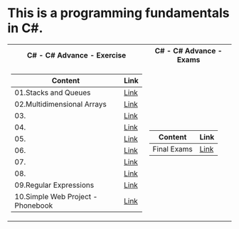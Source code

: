  <h1>This is a programming fundamentals in C#.</h1>


<table>

<tr>
  <th>C# - C# Advance - Exercise </th>
  <th>C# - C# Advance - Exams </th>
</tr>

<tr>

<td>

| **Content**                                                            | **Link**                                                   |
| --------------------------------------------------------------------- | ---------------------------------------------------------- |
| <a> 01.Stacks and Queues </a>  | <a href="https://github.com/Argatski/SoftUni/tree/main/04.C%23%20Advanced/Exercise/01.StacksAndQueus"> Link</a> |
| <a> 02.Multidimensional Arrays </a>   | <a href="https://github.com/Argatski/SoftUni/tree/main/04.C%23%20Advanced/Exercise/02.MultidimensionalArrays"> Link</a> |
| <a> 03. </a>   | <a href=""> Link</a> |
| <a> 04. </a>   | <a href=""> Link</a> |
| <a> 05. </a>   | <a href=""> Link</a> |
| <a> 06. </a>   | <a href=""> Link</a> |
| <a> 07. </a>   | <a href=""> Link</a> |
| <a> 08. </a>   | <a href=""> Link</a> |
| <a> 09.Regular Expressions </a>        | <a href="https://github.com/Argatski/SoftUni/tree/main/02.ProgrammingFundamentals/Exercise/09.RegularExpressions"> Link</a> |
| <a> 10.Simple Web Project - Phonebook </a>  | <a href="https://github.com/Argatski/SoftUni/tree/main/02.ProgrammingFundamentals/Exercise/10.WebPhonebook-Basic"> Link</a> |

</td>
<td>

| **Content**                                                            | **Link**                                                   |
| --------------------------------------------------------------------- | ---------------------------------------------------------- |
| <a> Final Exams </a>   | <a href="https://github.com/Argatski/SoftUni/tree/main/04.C%23%20Advanced/Exams"> Link</a> |


</td>

